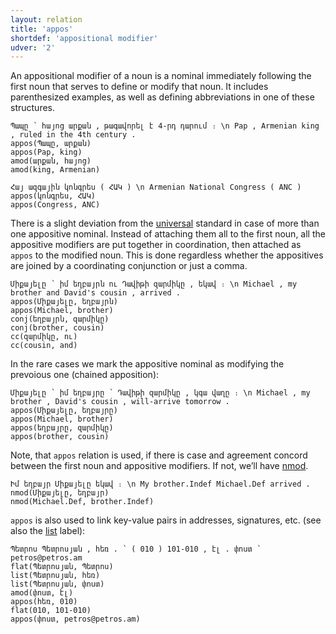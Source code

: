 ```yaml
---
layout: relation
title: 'appos'
shortdef: 'appositional modifier'
udver: '2'
---
```


An appositional modifier of a noun is a nominal immediately following
the first noun that serves to define or modify that noun. It includes
parenthesized examples, as well as defining abbreviations in one of
these structures.


~~~ sdparse
Պապը ՝ հայոց արքան , թագավորել է 4-րդ դարում ։ \n Pap , Armenian king , ruled in the 4th century .
appos(Պապը, արքան)
appos(Pap, king)
amod(արքան, հայոց)
amod(king, Armenian)
~~~

~~~ sdparse
Հայ ազգային կոնգրես ( ՀԱԿ ) \n Armenian National Congress ( ANC )
appos(կոնգրես, ՀԱԿ)
appos(Congress, ANC)
~~~

There is a slight deviation from the [universal](u-dep/appos) standard in case of more than one appositive nominal.
Instead of attaching them all to the first noun, all the appositive modifiers are put together in coordination,
then attached as `appos` to the modified noun.
This is done regardless whether the appositives are joined by a coordinating conjunction or just a comma.

~~~ sdparse
Միքայելը ՝ իմ եղբայրն ու Դավիթի զարմիկը , եկավ ։ \n Michael , my brother and David's cousin , arrived .
appos(Միքայելը, եղբայրն)
appos(Michael, brother)
conj(եղբայրն, զարմիկը)
conj(brother, cousin)
cc(զարմիկը, ու)
cc(cousin, and)
~~~

In the rare cases we mark the appositive nominal as modifying the prevoious one (chained apposition):

~~~ sdparse
Միքայելը ՝ իմ եղբայրը ՝ Դավիթի զարմիկը , կգա վաղը ։ \n Michael , my brother , David's cousin , will-arrive tomorrow .
appos(Միքայելը, եղբայրը)
appos(Michael, brother)
appos(եղբայրը, զարմիկը)
appos(brother, cousin)
~~~

Note, that `appos` relation is used, if there is case and agreement concord between the first noun and appositive modifiers. If not, we’ll have [nmod]().

~~~ sdparse
Իմ եղբայր Միքայելը եկավ ։ \n My brother.Indef Michael.Def arrived .
nmod(Միքայելը, եղբայր)
nmod(Michael.Def, brother.Indef)
~~~

`appos` is also used to link key-value pairs in addresses, signatures, etc. (see also the [list]() label):

~~~ sdparse
Պետրոս Պետրոսյան , հեռ . ՝ ( 010 ) 101-010 , էլ . փոստ ՝ petros@petros.am
flat(Պետրոսյան, Պետրոս)
list(Պետրոսյան, հեռ)
list(Պետրոսյան, փոստ)
amod(փոստ, էլ)
appos(հեռ, 010)
flat(010, 101-010)
appos(փոստ, petros@petros.am)
~~~
